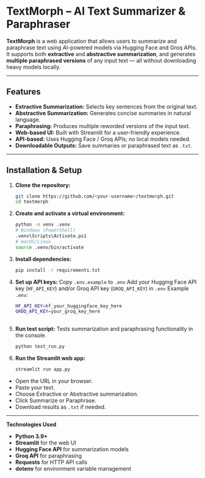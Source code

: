 # TextMorph – AI Text Summarizer & Paraphraser

**TextMorph** is a web application that allows users to summarize and paraphrase text using AI-powered models via Hugging Face and Groq APIs. It supports both **extractive** and **abstractive summarization**, and generates **multiple paraphrased versions** of any input text — all without downloading heavy models locally.  

---

## Features
- **Extractive Summarization:** Selects key sentences from the original text.  
- **Abstractive Summarization:** Generates concise summaries in natural language.  
- **Paraphrasing:** Produces multiple reworded versions of the input text.  
- **Web-based UI:** Built with Streamlit for a user-friendly experience.  
- **API-based:** Uses Hugging Face / Groq APIs; no local models needed.  
- **Downloadable Outputs:** Save summaries or paraphrased text as `.txt`.  

---

## Installation & Setup

1. **Clone the repository:**
   ```bash
   git clone https://github.com/<your-username>/textmorph.git
   cd textmorph
   
2. **Create and activate a virtual environment:**
   ```bash
   python -m venv .venv
   # Windows (PowerShell)
   .venv\Scripts\Activate.ps1
   # macOS/Linux
   source .venv/bin/activate
   
3. **Install dependencies:**
   ```bash
   pip install -r requirements.txt
   
4. **Set up API keys:**
   Copy `.env.example` to `.env`
   Add your Hugging Face API key (`HF_API_KEY`) and/or Groq API key (`GROQ_API_KEY`) in `.env`
   Example `.env`:
   ```bash
   HF_API_KEY=hf_your_huggingface_key_here
   GROQ_API_KEY=your_groq_key_here
    
5. **Run test script:**
   Tests summarization and paraphrasing functionality in the console.
   ```bash
   python test_run.py
   
6. **Run the Streamlit web app:**
   ```bash
   streamlit run app.py
   
- Open the URL in your browser.
- Paste your text.
- Choose Extractive or Abstractive summarization.
- Click Summarize or Paraphrase.
- Download results as `.txt` if needed.

---

**Technologies Used**

- **Python 3.9+**
- **Streamlit** for the web UI
- **Hugging Face API** for summarization models
- **Groq API** for paraphrasing
- **Requests** for HTTP API calls
- **dotenv** for environment variable management
   
   

